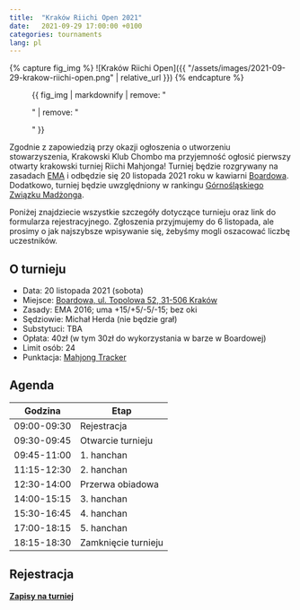 ```yaml
---
title:  "Kraków Riichi Open 2021"
date:   2021-09-29 17:00:00 +0100
categories: tournaments
lang: pl
---
```


{% capture fig_img %}
![Kraków Riichi Open]({{ "/assets/images/2021-09-29-krakow-riichi-open.png" | relative_url }})
{% endcapture %}

<figure>
  {{ fig_img | markdownify | remove: "<p>" | remove: "</p>" }}
</figure>

Zgodnie z zapowiedzią przy okazji ogłoszenia o utworzeniu stowarzyszenia,
Krakowski Klub Chombo ma przyjemność ogłosić pierwszy otwarty krakowski turniej
Riichi Mahjonga! Turniej będzie rozgrywany na
zasadach [EMA](http://mahjong-europe.org/) i odbędzie się 20 listopada 2021 roku
w kawiarni [Boardowa](http://boardowa.pl/). Dodatkowo, turniej będzie
uwzględniony w rankingu
[Górnośląskiego Związku Madżonga](https://mahjongsilesia.wordpress.com/).

Poniżej znajdziecie wszystkie szczegóły dotyczące turnieju oraz link do
formularza rejestracyjnego. Zgłoszenia przyjmujemy do 6 listopada, ale prosimy o
jak najszybsze wpisywanie się, żebyśmy mogli oszacować liczbę uczestników.

## O turnieju

* Data: 20 listopada 2021 (sobota)
* Miejsce: [Boardowa, ul. Topolowa 52, 31-506 Kraków](https://g.page/Boardowa)
* Zasady: EMA 2016; uma +15/+5/-5/-15; bez oki
* Sędziowie: Michał Herda (nie będzie grał)
* Substytuci: TBA
* Opłata: 40zł (w tym 30zł do wykorzystania w barze w Boardowej)
* Limit osób: 24
* Punktacja: [Mahjong Tracker](https://mahjongtracker.com/)

## Agenda

| Godzina     | Etap                |
|-------------|---------------------|
| 09:00-09:30 | Rejestracja         |
| 09:30-09:45 | Otwarcie turnieju   |
| 09:45-11:00 | 1. hanchan          |
| 11:15-12:30 | 2. hanchan          |
| 12:30-14:00 | Przerwa obiadowa    |
| 14:00-15:15 | 3. hanchan          |
| 15:30-16:45 | 4. hanchan          |
| 17:00-18:15 | 5. hanchan          |
| 18:15-18:30 | Zamknięcie turnieju |

## Rejestracja

**[Zapisy na turniej](https://forms.gle/aVrUS6SYSb3dMg2W7)**

